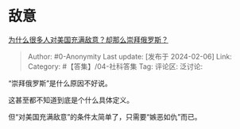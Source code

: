 # 敌意
[为什么很多人对美国充满敌意？却那么崇拜俄罗斯？](https://www.zhihu.com/question/583482853/answer/3388358718)

> Author: #0-Anonymity
> Last update: [发布于 2024-02-06]
> Link:
> Category:  #【答集】/04-社科答集 
> Tag:
> 评论区:
> 泛讨论:

“崇拜俄罗斯”是什么原因不好说。

这甚至都不知道到底是个什么具体定义。

但“对美国充满敌意”的条件太简单了，只需要“嫉恶如仇”而已。

